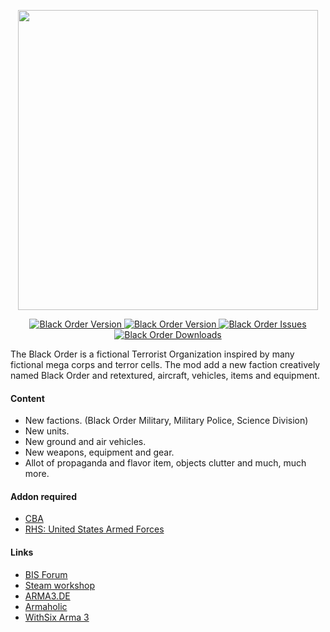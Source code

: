 <p align="center">
    <img src="https://raw.githubusercontent.com/EvulDev/TerroristOrganizationBlackOrder/master/Extra/logo01.png" width="480">
</p>
<p align="center">
    <a href="https://github.com/EvulDev/BlackOrder">
        <img src="https://img.shields.io/travis/BlackOrderMod/BlackOrder/Master.svg?style=flat-square" alt="Black Order Version">
    </a>
    <a href="https://github.com/EvulDev/BlackOrder/releases/latest">
        <img src="https://img.shields.io/github/release/BlackOrderMod/BlackOrder.svg?style=flat-square" alt="Black Order Version">
    </a>
    <a href="https://github.com/EvulDev/BlackOrder/issues">
        <img src="https://img.shields.io/github/issues/BlackOrderMod/BlackOrder.svg?style=flat-square" alt="Black Order Issues">
    </a>
    <a href="https://github.com/EvulDev/BlackOrder/releases">
        <img src="https://img.shields.io/github/downloads/BlackOrderMod/BlackOrder/total.svg?style=flat-square" alt="Black Order Downloads">
    </a>
</p>
    
<p>The Black Order is a fictional Terrorist Organization inspired by many fictional mega corps and terror cells. The mod add a new faction creatively named Black Order and retextured, aircraft, vehicles, items and equipment.

#### Content

* New factions. (Black Order Military, Military Police, Science Division)<br>
* New units.<br>
* New ground and air vehicles.<br>
* New weapons, equipment and gear.<br>
* Allot of propaganda and flavor item, objects clutter and much, much more.

#### Addon required
* <a href="https://github.com/CBATeam/CBA_A3/">CBA</a><br>
* <a href="http://www.rhsmods.org/">RHS: United States Armed Forces</a><br>


#### Links
* <a href="https://forums.bistudio.com/topic/189427-terrorist-organization-black-order-v200/?p=3000786">BIS Forum</a><br>
* <a href="http://steamcommunity.com/sharedfiles/filedetails/?id=654170014">Steam workshop</a><br>
* <a href="http://arma3.de/include.php?path=download&contentid=4366">ARMA3.DE</a><br>
* <a href="http://www.armaholic.com/page.php?id=30689">Armaholic</a><br>
* <a href="http://play.withsix.com/arma-3/mods/TcEQ7bnPv0Oa0W4ZYsCX6w/Terrorist-Organization-Black-Order">WithSix Arma 3</a><br>
